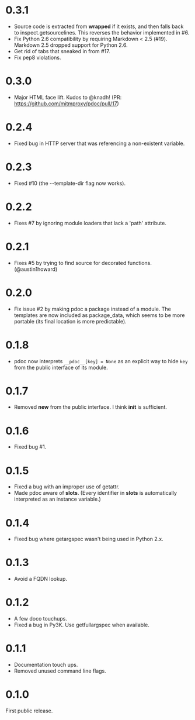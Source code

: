 0.3.1
=====
  - Source code is extracted from __wrapped__ if it exists, and then
    falls back to inspect.getsourcelines. This reverses the behavior
    implemented in #6.
  - Fix Python 2.6 compatibility by requiring Markdown < 2.5 (#19).
    Markdown 2.5 dropped support for Python 2.6.
  - Get rid of tabs that sneaked in from #17.
  - Fix pep8 violations.

0.3.0
=====
  - Major HTML face lift. Kudos to @knadh!
    (PR: https://github.com/mitmproxy/pdoc/pull/17)

0.2.4
=====
  - Fixed bug in HTTP server that was referencing a non-existent
    variable.

0.2.3
=====
  - Fixed #10 (the --template-dir flag now works).

0.2.2
=====
  - Fixes #7 by ignoring module loaders that lack a 'path' attribute.

0.2.1
=====
  - Fixes #5 by trying to find source for decorated functions.
    (@austin1howard)

0.2.0
=====
  - Fix issue #2 by making pdoc a package instead of a module.
    The templates are now included as package_data, which seems
    to be more portable (its final location is more predictable).

0.1.8
=====
  - pdoc now interprets `__pdoc__[key] = None` as an explicit way
    to hide `key` from the public interface of its module.

0.1.7
=====
  - Removed __new__ from the public interface. I think __init__
    is sufficient.

0.1.6
=====
  - Fixed bug #1.

0.1.5
=====
  - Fixed a bug with an improper use of getattr.
  - Made pdoc aware of __slots__. (Every identifier in __slots__
    is automatically interpreted as an instance variable.)

0.1.4
=====
  - Fixed bug where getargspec wasn't being used in Python 2.x.

0.1.3
=====
  - Avoid a FQDN lookup.

0.1.2
=====
  - A few doco touchups.
  - Fixed a bug in Py3K. Use getfullargspec when available.

0.1.1
=====
  - Documentation touch ups.
  - Removed unused command line flags.

0.1.0
=====
First public release.

